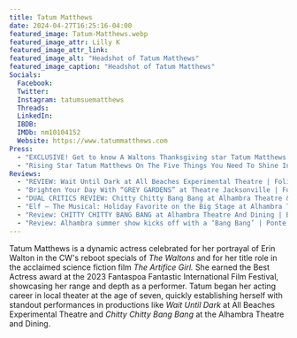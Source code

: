 ```yaml
---
title: Tatum Matthews
date: 2024-04-27T16:25:16-04:00
featured_image: Tatum-Matthews.webp
featured_image_attr: Lilly K
featured_image_attr_link: 
featured_image_alt: "Headshot of Tatum Matthews"
featured_image_caption: "Headshot of Tatum Matthews"
Socials:
  Facebook: 
  Twitter: 
  Instagram: tatumsuematthews
  Threads: 
  LinkedIn: 
  IBDB: 
  IMDb: nm10104152
  Website: https://www.tatummatthews.com
Press:
  - "EXCLUSIVE! Get to know A Waltons Thanksgiving star Tatum Matthews | Girls' Life": https://www.girlslife.com/trending/celebs/41064/exclusive-get-to-know-a-waltons-thanksgiving-star-tatum-matthews
  - "Rising Star Tatum Matthews On The Five Things You Need To Shine In The Entertainment Industry | Authority Magazing": https://medium.com/authority-magazine/rising-star-tatum-matthews-on-the-five-things-you-need-to-shine-in-the-entertainment-industry-8b86e2e32c0f
Reviews: 
  - "REVIEW: Wait Until Dark at All Beaches Experimental Theatre | Folio 2.0 / EU Jacksonville": https://folioweekly.com/2018/11/06/review-wait-until-dark-at-all-beaches-experimental-theatre/
  - "Brighten Your Day With “GREY GARDENS” at Theatre Jacksonville | Folio 2.0 / EU Jacksonville": https://folioweekly.com/2017/11/08/grey-gardens/
  - "DUAL CRITICS REVIEW: Chitty Chitty Bang Bang at Alhambra Theatre & Dining | Folio 2.0 / EU Jacksonville": https://folioweekly.com/2018/06/25/chitty-chitty-bang-bang-alhambra-theatre-dining-review/
  - "Elf – The Musical: Holiday Favorite on the Big Stage at Alhambra Theatre & Dining  | Folio 2.0 / EU Jacksonville": https://folioweekly.com/2018/11/26/elf-the-musical-alhambra-theatre-dining/
  - "Review: CHITTY CHITTY BANG BANG at Alhambra Theatre And Dining | Broadway World": https://www.broadwayworld.com/jacksonville/article/BWW-Review-CHITTY-CHITTY-BANG-BANG-at-Alhambra-Theatre-And-Dining-20180619
  - "Review: Alhambra summer show kicks off with a ‘Bang Bang’ | Ponte Vedra Recorder": https://pontevedrarecorder.com/stories/review-alhambra-summer-show-kicks-off-with-a-bang-bang,6643
---
```

Tatum Matthews is a dynamic actress celebrated for her portrayal of Erin Walton in the CW's reboot specials of *The Waltons* and for her title role in the acclaimed science fiction film *The Artifice Girl.* She earned the Best Actress award at the 2023 Fantaspoa Fantastic International Film Festival, showcasing her range and depth as a performer. Tatum began her acting career in local theater at the age of seven, quickly establishing herself with standout performances in productions like *Wait Until Dark* at All Beaches Experimental Theatre and *Chitty Chitty Bang Bang* at the Alhambra Theatre and Dining.